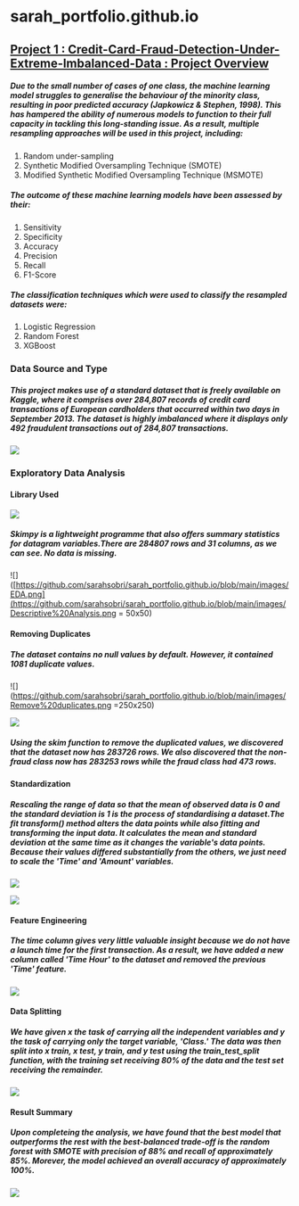# sarah_portfolio.github.io

## [Project 1 : Credit-Card-Fraud-Detection-Under-Extreme-Imbalanced-Data : Project Overview](https://github.com/sarahsobri/Credit-Card-Fraud-Detection-Under-Extreme-Imbalanced-Data)

##### Due to the small number of cases of one class, the machine learning model struggles to generalise the behaviour of the minority class, resulting in poor predicted accuracy (Japkowicz & Stephen, 1998). This has hampered the ability of numerous models to function to their full capacity in tackling this long-standing issue. As a result, multiple resampling approaches will be used in this project, including:

1. Random under-sampling
2. Synthetic Modified Oversampling Technique (SMOTE) 
3. Modified Synthetic Modified Oversampling Technique (MSMOTE) 

##### The outcome of these machine learning models have been assessed by their:
1. Sensitivity 
2. Specificity
3. Accuracy
4. Precision
5. Recall
6. F1-Score

##### The classification techniques which were used to classify the resampled datasets were:
1. Logistic Regression
2. Random Forest
3. XGBoost

### Data Source and Type

##### This project makes use of a standard dataset that is freely available on Kaggle, where it comprises over 284,807 records of credit card transactions of European cardholders that occurred within two days in September 2013. The dataset is highly imbalanced where it displays only 492 fraudulent transactions out of 284,807 transactions.

![](https://github.com/sarahsobri/sarah_portfolio.github.io/blob/main/images/Imbalanced%20dataset.png)

### Exploratory Data Analysis
#### Library Used

![](https://github.com/sarahsobri/sarah_portfolio.github.io/blob/main/images/EDA.png)

##### Skimpy is a lightweight programme that also offers summary statistics for datagram variables.There are 284807 rows and 31 columns, as we can see. No data is missing.   

![]([https://github.com/sarahsobri/sarah_portfolio.github.io/blob/main/images/EDA.png](https://github.com/sarahsobri/sarah_portfolio.github.io/blob/main/images/Descriptive%20Analysis.png = 50x50)

#### Removing Duplicates

##### The dataset contains no null values by default. However, it contained 1081 duplicate values. 

![](https://github.com/sarahsobri/sarah_portfolio.github.io/blob/main/images/Remove%20duplicates.png =250x250)

![](https://github.com/sarahsobri/sarah_portfolio.github.io/blob/main/images/Data%20summary%20after%20removing%20duplicates.png)

##### Using the skim function to remove the duplicated values, we discovered that the dataset now has 283726 rows. We also discovered that the non-fraud class now has 283253 rows while the fraud class had 473 rows.

#### Standardization 

##### Rescaling the range of data so that the mean of observed data is 0 and the standard deviation is 1 is the process of standardising a dataset.The fit transform() method alters the data points while also fitting and transforming the input data. It calculates the mean and standard deviation at the same time as it changes the variable's data points. Because their values differed substantially from the others, we just need to scale the 'Time' and 'Amount' variables.

![](https://github.com/sarahsobri/sarah_portfolio.github.io/blob/main/images/Standardisation.png)

![](https://github.com/sarahsobri/sarah_portfolio.github.io/blob/main/images/Standardisation%202.png)

#### Feature Engineering

##### The time column gives very little valuable insight because we do not have a launch time for the first transaction. As a result, we have added a new column called 'Time Hour' to the dataset and removed the previous 'Time' feature.

![](https://github.com/sarahsobri/sarah_portfolio.github.io/blob/main/images/Feature%20Engineering.png)

#### Data Splitting

##### We have given x the task of carrying all the independent variables and y the task of carrying only the target variable, 'Class.' The data was then split into x train, x test, y train, and y test using the train_test_split function, with the training set receiving 80% of the data and the test set receiving the remainder.

![](https://github.com/sarahsobri/sarah_portfolio.github.io/blob/main/images/Data%20Splitting.png)

#### Result Summary

##### Upon completeing the analysis, we have found that the best model that outperforms the rest with the best-balanced trade-off is the random forest with SMOTE with precision of 88% and recall of approximately 85%. Morever, the model achieved an overall accuracy of approximately 100%. 

![](https://github.com/sarahsobri/sarah_portfolio.github.io/blob/main/images/Final%20Result.png)






